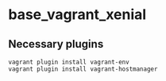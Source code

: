 # base_vagrant_xenial

## Necessary plugins

```
vagrant plugin install vagrant-env
vagrant plugin install vagrant-hostmanager
```

